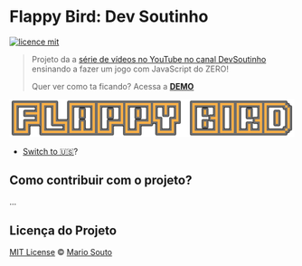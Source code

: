 # Flappy Bird: Dev Soutinho 

[![licence mit](https://img.shields.io/badge/licence-MIT-blue.svg)](https://github.com/afonsopacifer/open-source-boilerplate/blob/master/LICENSE.md)

> Projeto da a [série de vídeos no YouTube no canal DevSoutinho](https://www.youtube.com/watch?v=jOAU81jdi-c&list=PLTcmLKdIkOWmeNferJ292VYKBXydGeDej) ensinando a fazer um jogo com JavaScript do ZERO!
> 
> Quer ver como ta ficando? Acessa a [**DEMO**](https://mariosouto.com/flappy-bird-devsoutinho/)

![Logo do Projeto](./_docs/logo.png)

- [Switch to 🇺🇸](./_docs/README_en-us.md)?

## Como contribuir com o projeto?
...

## Licença do Projeto
[MIT License](./LICENSE.md) © [Mario Souto](http://mariosouto.com/)
